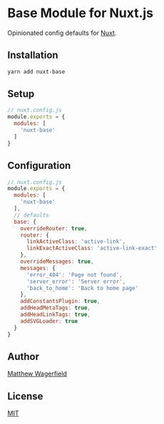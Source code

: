 # Base Module for Nuxt.js

Opinionated config defaults for [Nuxt][nuxt].

## Installation

```bash
yarn add nuxt-base
```

## Setup

```js
// nuxt.config.js
module.exports = {
  modules: [
    'nuxt-base'
  ]
}
```

## Configuration

```js
// nuxt.config.js
module.exports = {
  modules: [
    'nuxt-base'
  ],
  // defaults
  base: {
    overrideRouter: true,
    router: {
      linkActiveClass: 'active-link',
      linkExactActiveClass: 'active-link-exact'
    },
    overrideMessages: true,
    messages: {
      'error_404': 'Page not found',
      'server_error': 'Server error',
      'back_to_home': 'Back to home page'
    },
    addConstantsPlugin: true,
    addHeadMetaTags: true,
    addHeadLinkTags: true,
    addSVGLoader: true
  }
}
```

## Author

[Matthew Wagerfield][twitter]

## License

[MIT][mit]

[nuxt]:https://nuxtjs.org
[mit]: https://opensource.org/licenses/MIT
[twitter]: https://twitter.com/wagerfield
